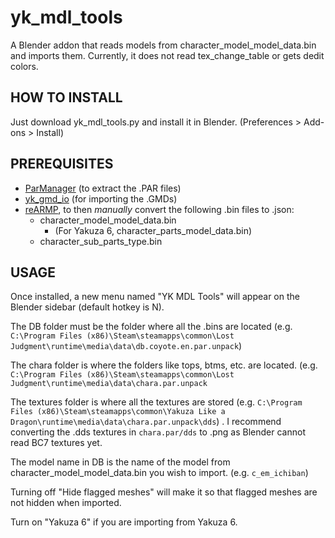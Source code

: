 
# yk_mdl_tools
A Blender addon that reads models from character_model_model_data.bin and imports them. 
Currently, it does not read tex_change_table or gets dedit colors.

## HOW TO INSTALL
Just download yk_mdl_tools.py and install it in Blender. (Preferences > Add-ons > Install)
## PREREQUISITES
- [ParManager](https://github.com/Kaplas80/ParManager) (to extract the .PAR files)
- [yk_gmd_io](https://github.com/theturboturnip/yk_gmd_io/releases/) (for importing the .GMDs)
- [reARMP](https://github.com/Ret-HZ/reARMP), to then *manually* convert the following .bin files to .json:
	-   character_model_model_data.bin 
		- (For Yakuza 6, character_parts_model_data.bin)
	 - character_sub_parts_type.bin


## USAGE
Once installed, a new menu named "YK MDL Tools" will appear on the Blender sidebar (default hotkey is N). 

The DB folder must be the folder where all the .bins are located (e.g. `C:\Program Files (x86)\Steam\steamapps\common\Lost Judgment\runtime\media\data\db.coyote.en.par.unpack`)

The chara folder is where the folders like tops, btms, etc. are located. (e.g. `C:\Program Files (x86)\Steam\steamapps\common\Lost Judgment\runtime\media\data\chara.par.unpack`

The textures folder is where all the textures are stored (e.g. `C:\Program Files (x86)\Steam\steamapps\common\Yakuza Like a Dragon\runtime\media\data\chara.par.unpack\dds`) . I recommend converting the .dds textures in `chara.par/dds` to .png as Blender cannot read BC7 textures yet.

The model name in DB is the name of the model from character_model_model_data.bin you wish to import. (e.g. `c_em_ichiban`)

Turning off "Hide flagged meshes" will make it so that flagged meshes are not hidden when imported.

Turn on "Yakuza 6" if you are importing from Yakuza 6.
